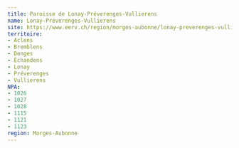 ```yaml
---
title: Paroisse de Lonay-Préverenges-Vullierens
name: Lonay-Préverenges-Vullierens
site: https://www.eerv.ch/region/morges-aubonne/lonay-preverenges-vullierens/accueil
territoire:
- Aclens
- Bremblens
- Denges
- Échandens
- Lonay
- Préverenges
- Vullierens
NPA:
- 1026
- 1027
- 1028
- 1115
- 1121
- 1123
region: Morges-Aubonne
---
```

